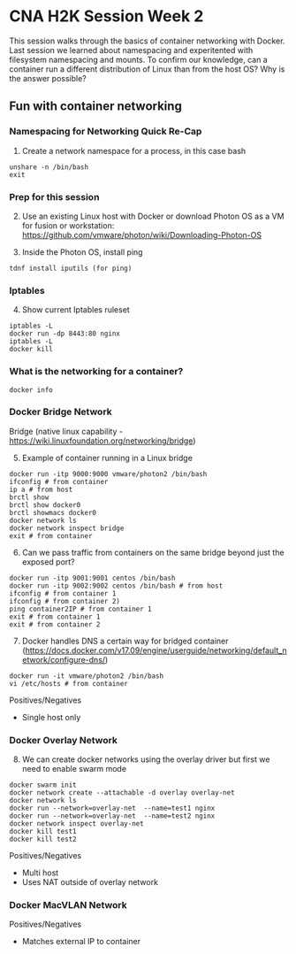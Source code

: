 # CNA H2K Session Week 2

This session walks through the basics of container networking with Docker.  Last session we learned about namespacing and experitented with filesystem namespacing and mounts.  To confirm our knowledge, can a container run a different distribution of Linux than from the host OS?  Why is the answer possible?

## Fun with container networking

### Namespacing for Networking Quick Re-Cap

1. Create a network namespace for a process, in this case bash

```
unshare -n /bin/bash
exit
```

### Prep for this session

2. Use an existing Linux host with Docker or download Photon OS as a VM for fusion or workstation: https://github.com/vmware/photon/wiki/Downloading-Photon-OS

3. Inside the Photon OS, install ping

`tdnf install iputils (for ping)`

### Iptables

4. Show current Iptables ruleset

```
iptables -L
docker run -dp 8443:80 nginx
iptables -L
docker kill
```

### What is the networking for a container?

`docker info`

### Docker Bridge Network

Bridge (native linux capability - https://wiki.linuxfoundation.org/networking/bridge)

5. Example of container running in a Linux bridge

```
docker run -itp 9000:9000 vmware/photon2 /bin/bash
ifconfig # from container
ip a # from host
brctl show
brctl show docker0
brctl showmacs docker0
docker network ls
docker network inspect bridge
exit # from container
```

6. Can we pass traffic from containers on the same bridge beyond just the exposed port?

```
docker run -itp 9001:9001 centos /bin/bash
docker run -itp 9002:9002 centos /bin/bash # from host
ifconfig # from container 1
ifconfig # from container 2)
ping container2IP # from container 1
exit # from container 1
exit # from container 2
```

7. Docker handles DNS a certain way for bridged container (https://docs.docker.com/v17.09/engine/userguide/networking/default_network/configure-dns/)

```
docker run -it vmware/photon2 /bin/bash
vi /etc/hosts # from container
```

Positives/Negatives
- Single host only

### Docker Overlay Network

8. We can create docker networks using the overlay driver but first we need to enable swarm mode

```
docker swarm init
docker network create --attachable -d overlay overlay-net
docker network ls
docker run --network=overlay-net  --name=test1 nginx
docker run --network=overlay-net  --name=test2 nginx
docker network inspect overlay-net
docker kill test1
docker kill test2
```

Positives/Negatives
- Multi host
- Uses NAT outside of overlay network

### Docker MacVLAN Network


Positives/Negatives
- Matches external IP to container
